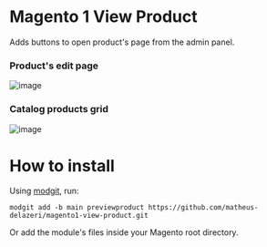 # Magento 1 View Product
Adds buttons to open product's page from the admin panel.
### Product's edit page
![image](https://user-images.githubusercontent.com/55641441/180581699-41bc1878-468b-4e1f-9c8c-1487441a7b58.png)
### Catalog products grid
![image](https://user-images.githubusercontent.com/55641441/180586490-5e65d780-6039-4b7b-892e-bdb26cf6f614.png)

# How to install
Using [modgit](https://github.com/jreinke/modgit), run:
```
modgit add -b main previewproduct https://github.com/matheus-delazeri/magento1-view-product.git
```
Or add the module's files inside your Magento root directory.
